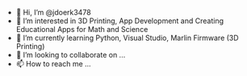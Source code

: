 - 👋 Hi, I’m @jdoerk3478
- 👀 I’m interested in 3D Printing, App Development and Creating Educational Apps for Math and Science
- 🌱 I’m currently learning Python, Visual Studio, Marlin Firmware (3D Printing)
- 💞️ I’m looking to collaborate on ...
- 📫 How to reach me ...

<!---
jdoerk3478/jdoerk3478 is a ✨ special ✨ repository because its `README.md` (this file) appears on your GitHub profile.
You can click the Preview link to take a look at your changes.
--->
